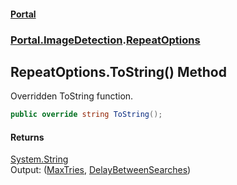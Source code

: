 #### [Portal](index.md 'index')
### [Portal.ImageDetection](Portal.ImageDetection.md 'Portal.ImageDetection').[RepeatOptions](RepeatOptions.md 'Portal.ImageDetection.RepeatOptions')

## RepeatOptions.ToString() Method

Overridden ToString function.

```csharp
public override string ToString();
```

#### Returns
[System.String](https://docs.microsoft.com/en-us/dotnet/api/System.String 'System.String')  
Output: ([MaxTries](RepeatOptions.MaxTries.md 'Portal.ImageDetection.RepeatOptions.MaxTries'), [DelayBetweenSearches](RepeatOptions.DelayBetweenSearches.md 'Portal.ImageDetection.RepeatOptions.DelayBetweenSearches'))